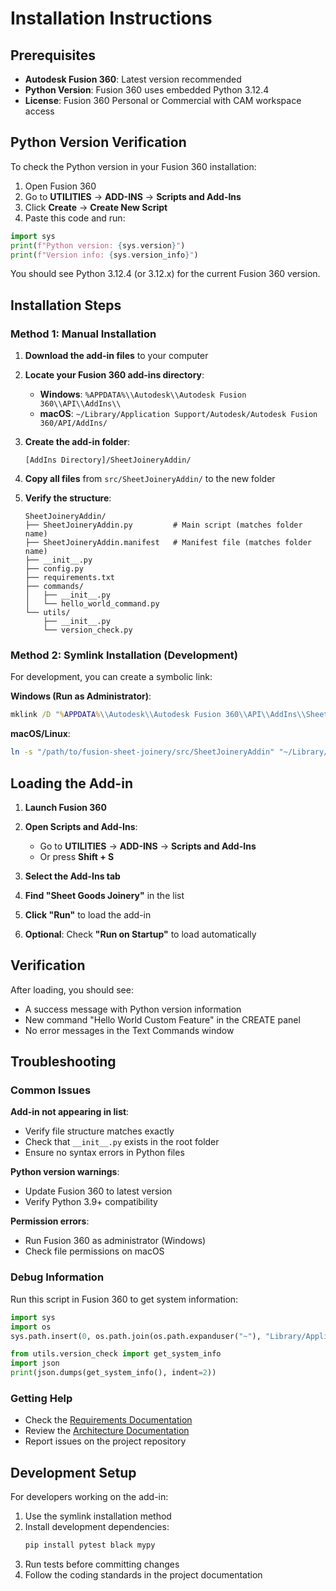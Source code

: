 # Installation Instructions

## Prerequisites

- **Autodesk Fusion 360**: Latest version recommended
- **Python Version**: Fusion 360 uses embedded Python 3.12.4
- **License**: Fusion 360 Personal or Commercial with CAM workspace access

## Python Version Verification

To check the Python version in your Fusion 360 installation:

1. Open Fusion 360
2. Go to **UTILITIES** → **ADD-INS** → **Scripts and Add-Ins**
3. Click **Create** → **Create New Script**
4. Paste this code and run:

```python
import sys
print(f"Python version: {sys.version}")
print(f"Version info: {sys.version_info}")
```

You should see Python 3.12.4 (or 3.12.x) for the current Fusion 360 version.

## Installation Steps

### Method 1: Manual Installation

1. **Download the add-in files** to your computer

2. **Locate your Fusion 360 add-ins directory**:
   - **Windows**: `%APPDATA%\\Autodesk\\Autodesk Fusion 360\\API\\AddIns\\`
   - **macOS**: `~/Library/Application Support/Autodesk/Autodesk Fusion 360/API/AddIns/`

3. **Create the add-in folder**:
   ```
   [AddIns Directory]/SheetJoineryAddin/
   ```

4. **Copy all files** from `src/SheetJoineryAddin/` to the new folder

5. **Verify the structure**:
   ```
   SheetJoineryAddin/
   ├── SheetJoineryAddin.py         # Main script (matches folder name)
   ├── SheetJoineryAddin.manifest   # Manifest file (matches folder name)
   ├── __init__.py
   ├── config.py
   ├── requirements.txt
   ├── commands/
   │   ├── __init__.py
   │   └── hello_world_command.py
   └── utils/
       ├── __init__.py
       └── version_check.py
   ```

### Method 2: Symlink Installation (Development)

For development, you can create a symbolic link:

**Windows (Run as Administrator)**:
```cmd
mklink /D "%APPDATA%\\Autodesk\\Autodesk Fusion 360\\API\\AddIns\\SheetJoineryAddin" "C:\\path\\to\\fusion-sheet-joinery\\src\\SheetJoineryAddin"
```

**macOS/Linux**:
```bash
ln -s "/path/to/fusion-sheet-joinery/src/SheetJoineryAddin" "~/Library/Application Support/Autodesk/Autodesk Fusion 360/API/AddIns/SheetJoineryAddin"
```

## Loading the Add-in

1. **Launch Fusion 360**

2. **Open Scripts and Add-Ins**:
   - Go to **UTILITIES** → **ADD-INS** → **Scripts and Add-Ins**
   - Or press **Shift + S**

3. **Select the Add-Ins tab**

4. **Find "Sheet Goods Joinery"** in the list

5. **Click "Run"** to load the add-in

6. **Optional**: Check **"Run on Startup"** to load automatically

## Verification

After loading, you should see:
- A success message with Python version information
- New command "Hello World Custom Feature" in the CREATE panel
- No error messages in the Text Commands window

## Troubleshooting

### Common Issues

**Add-in not appearing in list**:
- Verify file structure matches exactly
- Check that `__init__.py` exists in the root folder
- Ensure no syntax errors in Python files

**Python version warnings**:
- Update Fusion 360 to latest version
- Verify Python 3.9+ compatibility

**Permission errors**:
- Run Fusion 360 as administrator (Windows)
- Check file permissions on macOS

### Debug Information

Run this script in Fusion 360 to get system information:

```python
import sys
import os
sys.path.insert(0, os.path.join(os.path.expanduser("~"), "Library/Application Support/Autodesk/Autodesk Fusion 360/API/AddIns/SheetJoineryAddin"))

from utils.version_check import get_system_info
import json
print(json.dumps(get_system_info(), indent=2))
```

### Getting Help

- Check the [Requirements Documentation](../REQUIREMENTS.md)
- Review the [Architecture Documentation](../ARCHITECTURE.md)
- Report issues on the project repository

## Development Setup

For developers working on the add-in:

1. Use the symlink installation method
2. Install development dependencies:
   ```bash
   pip install pytest black mypy
   ```
3. Run tests before committing changes
4. Follow the coding standards in the project documentation